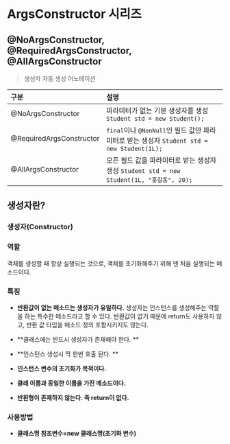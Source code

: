# ArgsConstructor 시리즈 



## @NoArgsConstructor, @RequiredArgsConstructor, @AllArgsConstructor

> 생성자 자동 생성 어노테이션

| 구분                     | 설명                                                         |
| :----------------------- | :----------------------------------------------------------- |
| @NoArgsConstructor       | 파라미터가 없는 기본 생성자를 생성 `Student std = new Student();` |
| @RequiredArgsConstructor | `final`이나 `@NonNull`인 필드 값만 파라미터로 받는 생성자 `Student std = new Student(1L);` |
| @AllArgsConstructor      | 모든 필드 값을 파라미터로 받는 생성자 생성 `Student std = new Student(1L, "홍길동", 20);` |

## 생성자란?

### 생성자(Constructor) 

### 역할

객체를 생성할 때 항상 실행되는 것으로, 객체를 초기화해주기 위해 맨 처음 실행되는 메소드이다.

### 특징

- **반환값이 없는 메소드는 생성자가 유일하다.**
  생성자는 인스턴스를 생성해주는 역할을 하는 특수한 메소드라고 할 수 있다. 반환값이 없기 때문에
  return도 사용하지 않고, 반환 값 타입을 메소드 정의 포함시키지도 않는다.

  

- **클래스에는 반드시 생성자가 존재해야 한다.
  **

- **인스턴스 생성시 딱 한번 호출 된다.
  **

- **인스턴스 변수의 초기화가 목적이다.**

- **클래 이름과 동일한 이름을 가진 메소드이다.**

- **반환형이 존재하지 않는다. 즉 return이 없다.**

### 사용방법

- **클래스명 참조변수=new 클래스명(초기화 변수)**